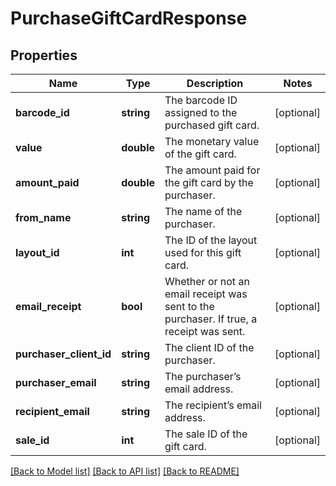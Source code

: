 # PurchaseGiftCardResponse

## Properties
Name | Type | Description | Notes
------------ | ------------- | ------------- | -------------
**barcode_id** | **string** | The barcode ID assigned to the purchased gift card. | [optional] 
**value** | **double** | The monetary value of the gift card. | [optional] 
**amount_paid** | **double** | The amount paid for the gift card by the purchaser. | [optional] 
**from_name** | **string** | The name of the purchaser. | [optional] 
**layout_id** | **int** | The ID of the layout used for this gift card. | [optional] 
**email_receipt** | **bool** | Whether or not an email receipt was sent to the purchaser. If true, a receipt was sent. | [optional] 
**purchaser_client_id** | **string** | The client ID of the purchaser. | [optional] 
**purchaser_email** | **string** | The purchaser’s email address. | [optional] 
**recipient_email** | **string** | The recipient’s email address. | [optional] 
**sale_id** | **int** | The sale ID of the gift card. | [optional] 

[[Back to Model list]](../README.md#documentation-for-models) [[Back to API list]](../README.md#documentation-for-api-endpoints) [[Back to README]](../README.md)


